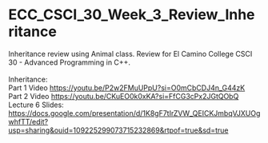 # ECC_CSCI_30_Week_3_Review_Inheritance
Inheritance review using Animal class. Review for El Camino College CSCI 30 - Advanced Programming in C++.
<br>
<br>
Inheritance: <br>
Part 1 Video https://youtu.be/P2w2FMuUPpU?si=O0mCbCDJ4n_G44zK <br>
Part 2 Video https://youtu.be/CKuEO0k0xKA?si=FfCG3cPx2JGtQObQ <br>
Lecture 6 Slides: https://docs.google.com/presentation/d/1K8gF7tIrZVW_QEICKJmbqVJXUOgwhfTT/edit?usp=sharing&ouid=109225299073715232869&rtpof=true&sd=true
